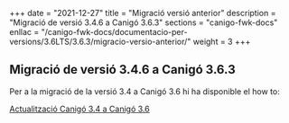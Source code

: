 +++
date        = "2021-12-27"
title       = "Migració versió anterior"
description = "Migració de versió 3.4.6 a Canigó 3.6.3"
sections    = "canigo-fwk-docs"
enllac		= "/canigo-fwk-docs/documentacio-per-versions/3.6LTS/3.6.3/migracio-versio-anterior/"
weight		= 3
+++

## Migració de versió 3.4.6 a Canigó 3.6.3

Per a la migració de la versió 3.4 a Canigó 3.6 hi ha disponible el how to:

[Actualització Canigó 3.4 a Canigó 3.6](/howtos/2021-10-Howto-Actualitzacio_Canigo3_4_Canigo3_6/)